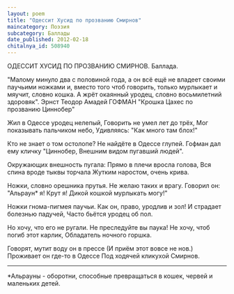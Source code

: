 ```yaml
---
layout: poem
title: "Одессит Хусид по прозванию Смирнов"
maincategory: Поэзия
subcategory: Баллады
date_published: 2012-02-18
chitalnya_id: 508940
---
```




ОДЕССИТ ХУСИД 
ПО ПРОЗВАНИЮ СМИРНОВ. 
Баллада.

"Малому минуло два с половиной года,
а он всё ещё не владеет своими паучьими
ножками и, вместо того чтоб говорить, 
только мурлыкает и мяучит, словно кошка.
А жрёт окаянный уродец, словно восьмилетний 
здоровяк".
Эрнст Теодор Амадей ГОФМАН 
"Крошка Цахес по прозванию Циннобер"

Жил в Одессе уродец нелепый, 
Говорить не умел лет до трёх,
Мог показывать пальчиком небо,
Удивляясь: "Как много там блох!"

Кто не знает о том остолопе?
Не найдёте в Одессе глупей.
Гофман дал ему кличку "Циннобер,
Внешним видом пугавший людей".

Окружающих внешность пугала:
Прямо в плечи вросла голова,
Вся спина вроде тыквы торчала
Жутким наростом, очень крива.

Ножки, словно орешника прутья.
Не желаю таких и врагу.
Говорил он: "Альраун\* я! Крут я!
Дикой кошкой мурлыкать могу!"

Ножки гнома-пигмея паучьи.
Как он, право, уродлив и зол!
И страдает болезнью падучей,
Часто бьётся уродец об пол.

Но хочу, что его не ругали.
Не преследуйте вы паука!
Не хочу, чтоб погиб этот карлик,
Обладатель ночного горшка.

Говорят, мутит воду он в прессе
(И приём этот вовсе не нов.)
Проживает он где-то в Одессе
Под ходячей кликухой Смирнов.
_____________________
\*Альрауны - оборотни, способные превращаться
в кошек, червей и маленьких детей.






